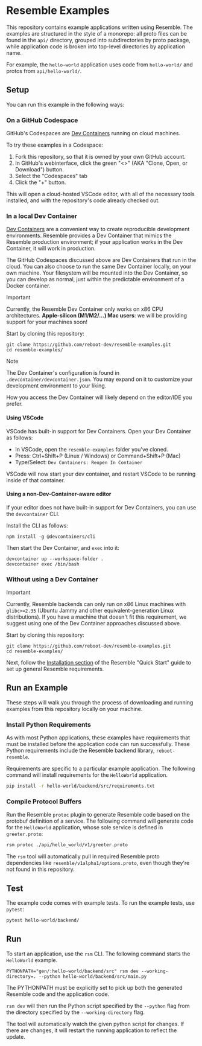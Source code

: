 # Resemble Examples

<!--
TODO: include a frontend in this example.
-->

This repository contains example applications written using Resemble. The
examples are structured in the style of a monorepo: all proto files can be found
in the `api/` directory, grouped into subdirectories by proto package, while application code is broken into top-level directories by
application name.

For example, the `hello-world` application uses code from `hello-world/` and
protos from `api/hello-world/`.

## Setup

You can run this example in the following ways:

### On a GitHub Codespace

GitHub's Codespaces are [Dev Containers](https://containers.dev/) running on
cloud machines.

To try these examples in a Codespace:

1. Fork this repository, so that it is owned by your own GitHub account.
2. In GitHub's webinterface, click the green "<>" (AKA "Clone, Open, or
   Download") button.
3. Select the "Codespaces" tab
4. Click the "+" button.

This will open a cloud-hosted VSCode editor, with all of the necessary tools
installed, and with the repository's code already checked out.

### In a local Dev Container

[Dev Containers](https://containers.dev/) are a convenient way to create
reproducible development environments. Resemble provides a Dev Container that
mimics the Resemble production environment; if your application works in the Dev
Container, it will work in production.

The GitHub Codespaces discussed above are Dev Containers that run in the cloud.
You can also choose to run the same Dev Container locally, on your own machine.
Your filesystem will be mounted into the Dev Container, so you can develop as
normal, just within the predictable environment of a Docker container.

> [!IMPORTANT]
> Currently, the Resemble Dev Container only works on x86 CPU architectures.
> **Apple-silicon (M1/M2/...) Mac users**: we will be providing support for your
> machines soon!

Start by cloning this repository:

<!-- TODO: fetch this snippet from a test. -->

```shell
git clone https://github.com/reboot-dev/resemble-examples.git
cd resemble-examples/
```

> [!NOTE]
> The Dev Container's configuration is found in
> `.devcontainer/devcontainer.json`. You may expand on it to customize your
> development environment to your liking.

How you access the Dev Container will likely depend on the editor/IDE you prefer.

#### Using VSCode

VSCode has built-in support for Dev Containers. Open your Dev Container as follows:

- In VSCode, open the `resemble-examples` folder you've cloned.
- Press: Ctrl+Shift+P (Linux / Windows) or Command+Shift+P (Mac)
- Type/Select: `Dev Containers: Reopen In Container`

VSCode will now start your dev container, and restart VSCode to be running
inside of that container.

#### Using a non-Dev-Container-aware editor

If your editor does not have built-in support for Dev Containers, you can use the `devcontainer` CLI.

Install the CLI as follows:

```
npm install -g @devcontainers/cli
```

Then start the Dev Container, and `exec` into it:

```
devcontainer up --workspace-folder .
devcontainer exec /bin/bash
```

### Without using a Dev Container

> [!IMPORTANT]
> Currently, Resemble backends can only run on x86 Linux machines with
> `glibc>=2.35` (Ubuntu Jammy and other equivalent-generation Linux
> distributions). If you have a machine that doesn't fit this requirement, we
> suggest using one of the Dev Container approaches discussed above.

Start by cloning this repository:

<!-- TODO: fetch this snippet from a test. -->

```shell
git clone https://github.com/reboot-dev/resemble-examples.git
cd resemble-examples/
```

<!-- TODO: Update the Quick Start link below once the Resemble docs are published with a more official address. -->

Next, follow the [Installation
section](https://vigilant-adventure-g31v411.pages.github.io/docs/quick-start#installation)
of the Resemble "Quick Start" guide to set up general Resemble requirements.

## Run an Example

These steps will walk you through the process of downloading and running
examples from this repository locally on your machine.

### Install Python Requirements

As with most Python applications, these examples have requirements that must be
installed before the application code can run successfully. These Python
requirements include the Resemble backend library, `reboot-resemble`.

Requirements are specific to a particular example application. The following
command will install requirements for the `HelloWorld` application.

<!-- MARKDOWN-AUTO-DOCS:START (CODE:src=./readme_test.sh&lines=52-52) -->
<!-- The below code snippet is automatically added from ./readme_test.sh -->
```sh
pip install -r hello-world/backend/src/requirements.txt
```
<!-- MARKDOWN-AUTO-DOCS:END -->

### Compile Protocol Buffers

Run the Resemble `protoc` plugin to generate Resemble code based on the protobuf
definition of a service. The following command will generate code for the
`HelloWorld` application, whose sole service is defined in `greeter.proto`:

<!-- MARKDOWN-AUTO-DOCS:START (CODE:src=./readme_test.sh&lines=55-55) -->
<!-- The below code snippet is automatically added from ./readme_test.sh -->
```sh
rsm protoc ./api/hello_world/v1/greeter.proto
```
<!-- MARKDOWN-AUTO-DOCS:END -->

The `rsm` tool will automatically pull in required Resemble proto dependencies
like `resemble/v1alpha1/options.proto`, even though they're not found in this
repository.

<!-- TODO: link to the Resemble proto definitions once they are publicly available. -->

## Test

The example code comes with example tests. To run the example tests, use `pytest`:

<!-- MARKDOWN-AUTO-DOCS:START (CODE:src=./readme_test.sh&lines=58-58) -->
<!-- The below code snippet is automatically added from ./readme_test.sh -->
```sh
pytest hello-world/backend/
```
<!-- MARKDOWN-AUTO-DOCS:END -->

## Run

To start an application, use the `rsm` CLI. The following command starts the
`HelloWorld` example.

<!--
TODO: include this command in readme_test.sh.
-->

<!--
TODO(benh,zakhar): auto-detect the PROTOPATH.
TODO(rjh): add appropriate `--watch`es. It seems they may not work as desired right now?
-->

```shell
PYTHONPATH="gen/:hello-world/backend/src" rsm dev --working-directory=. --python hello-world/backend/src/main.py
```

The PYTHONPATH must be explicitly set to pick up both the generated Resemble
code and the application code.

`rsm dev` will then run the Python script specified by the
`--python` flag from the directory specified by the `--working-directory` flag.

The tool will automatically watch the given python script for changes. If there
are changes, it will restart the running application to reflect the update.

<!--
TODO: introduce an `rsm grpcurl` (or `rsm call` or ...) that lets us explore
our backend in another terminal by calling RPCs.
-->
